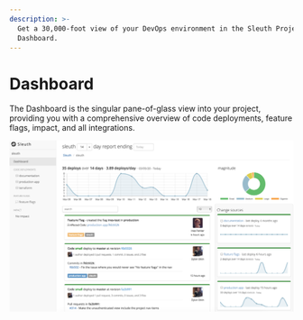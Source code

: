 ```yaml
---
description: >-
  Get a 30,000-foot view of your DevOps environment in the Sleuth Project
  Dashboard.
---
```


# Dashboard

The Dashboard is the singular pane-of-glass view into your project, providing you with a comprehensive overview of code deployments, feature flags, impact, and all integrations.  

![Sleuth Project Dashboard](.gitbook/assets/dashboardv2-full-view.png)



